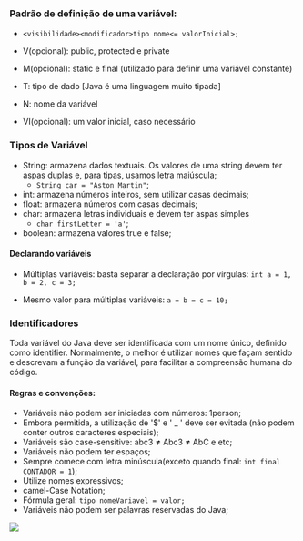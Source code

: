 ### **Padrão de definição de uma variável:**

+ `<visibilidade><modificador>tipo nome<= valorInicial>;`

+ V(opcional): public, protected e private

+ M(opcional): static e final (utilizado para definir uma variável constante)

+ T: tipo de dado [Java é uma linguagem muito tipada]

+ N: nome da variável

+ VI(opcional): um valor inicial, caso necessário



### Tipos de Variável

+ String: armazena dados textuais. Os valores de uma string devem ter aspas duplas e, para tipas, usamos letra maiúscula;
  + `String car = "Aston Martin"`;
+ int: armazena números inteiros, sem utilizar casas decimais;
+ float: armazena números com casas decimais;
+ char: armazena letras individuais e devem ter aspas simples
  + `char firstLetter = 'a'`;
+ boolean: armazena valores true e false;



#### Declarando variáveis

+ Múltiplas variáveis: basta separar a declaração por vírgulas: `int a = 1, b = 2, c = 3;`

+ Mesmo valor para múltiplas variáveis: `a = b = c = 10;`

  

### Identificadores

Toda variável do Java deve ser identificada com um nome único, definido como identifier. Normalmente, o melhor é utilizar nomes que façam sentido e descrevam a função da variável, para facilitar a compreensão humana do código. 

#### **Regras e convenções**:

+ Variáveis não podem ser iniciadas com números: 1person;
+ Embora permitida, a utilização de '$' e ' _ ' deve ser evitada (não podem conter outros caracteres especiais);
+ Variáveis são case-sensitive: abc3 **≠** Abc3 **≠** AbC e etc;
+ Variáveis não podem ter espaços;
+ Sempre comece com letra minúscula(exceto quando final: `int final CONTADOR = 1`);
+ Utilize nomes expressivos;
+ camel-Case Notation;
+ Fórmula geral: `tipo nomeVariavel = valor;`
+ Variáveis não podem ser palavras reservadas do Java;

![](C:\coisas\Estudo\Programação\Java\anotacoes\reservadas.jpg)

































